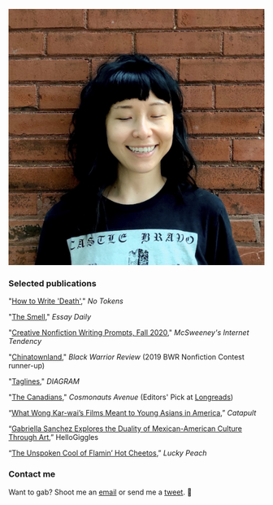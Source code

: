 ![Greetings!](sophiepic.jpg)

### Selected publications 

"[How to Write 'Death'](http://notokensjournal.com/non-fiction/how-to-write-death/)," *No Tokens*

"[The Smell](https://www.essaydaily.org/2021/02/the-midwessay-sophie-he-smell.html)," *Essay Daily*

"[Creative Nonfiction Writing Prompts, Fall 2020](https://www.mcsweeneys.net/articles/creative-nonfiction-writing-prompts-fall-2020)," *McSweeney's Internet Tendency* 

"[Chinatownland](https://bwr.ua.edu/2019-nonfiction-contest-runner-up-sophie-he/)," *Black Warrior Review* (2019 BWR Nonfiction Contest runner-up)

"[Taglines](http://thediagram.com/19_6/he.html)," *DIAGRAM* 

"[The Canadians](https://cosmonautsavenue.com/sophie-he-nonfiction/)," *Cosmonauts Avenue* (Editors' Pick at [Longreads](https://longreads.com/picks/authors/sophie-he/))

“[What Wong Kar-wai’s Films Meant to Young Asians in America](https://catapult.co/stories/wong-kar-wai-film-asians-america-sophie-he),” *Catapult*   

“[Gabriella Sanchez Explores the Duality of Mexican-American Culture Through Art](https://hellogiggles.com/lifestyle/gabriella-sanchez-the-blend/),” HelloGiggles  

“[The Unspoken Cool of Flamin’ Hot Cheetos](http://web.archive.org/web/20170604140148/http://luckypeach.com/unspoken-cool-flamin-hot-cheetos/),” *Lucky Peach* 

### Contact me

Want to gab? Shoot me an [email](mailto:sophiehe.lco@gmail.com) or send me a [tweet](https://twitter.com/sophiehe). 🖤
